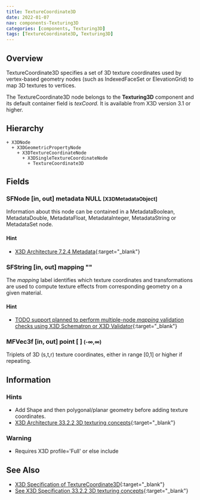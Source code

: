 ```yaml
---
title: TextureCoordinate3D
date: 2022-01-07
nav: components-Texturing3D
categories: [components, Texturing3D]
tags: [TextureCoordinate3D, Texturing3D]
---
```

<style>
.post h3 {
  word-spacing: 0.2em;
}
</style>

## Overview

TextureCoordinate3D specifies a set of 3D texture coordinates used by vertex-based geometry nodes (such as IndexedFaceSet or ElevationGrid) to map 3D textures to vertices.

The TextureCoordinate3D node belongs to the **Texturing3D** component and its default container field is *texCoord.* It is available from X3D version 3.1 or higher.

## Hierarchy

```
+ X3DNode
  + X3DGeometricPropertyNode
    + X3DTextureCoordinateNode
      + X3DSingleTextureCoordinateNode
        + TextureCoordinate3D
```

## Fields

### SFNode [in, out] **metadata** NULL <small>[X3DMetadataObject]</small>

Information about this node can be contained in a MetadataBoolean, MetadataDouble, MetadataFloat, MetadataInteger, MetadataString or MetadataSet node.

#### Hint

- [X3D Architecture 7.2.4 Metadata](https://www.web3d.org/specifications/X3Dv4Draft/ISO-IEC19775-1v4-CD1/Part01/components/core.html#Metadata){:target="_blank"}

### SFString [in, out] **mapping** ""

The *mapping* label identifies which texture coordinates and transformations are used to compute texture effects from corresponding geometry on a given material.

#### Hint

- [TODO support planned to perform multiple-node *mapping* validation checks using X3D Schematron or X3D Validator](https://savage.nps.edu/X3dValidator){:target="_blank"}

### MFVec3f [in, out] **point** [ ] <small>(-∞,∞)</small>

Triplets of 3D (s,t,r) texture coordinates, either in range [0,1] or higher if repeating.

## Information

### Hints

- Add Shape and then polygonal/planar geometry before adding texture coordinates.
- [X3D Architecture 33.2.2 3D texturing concepts](https://www.web3d.org/specifications/X3Dv4Draft/ISO-IEC19775-1v4-CD1/Part01/components/texture3D.html#3DTextureconcepts){:target="_blank"}

### Warning

- Requires X3D profile='Full' or else include <component name='Texturing3D' level='1'/>

## See Also

- [X3D Specification of TextureCoordinate3D](https://www.web3d.org/documents/specifications/19775-1/V4.0/Part01/components/texture3D.html#TextureCoordinate3D){:target="_blank"}
- [See X3D Specification 33.2.2 3D texturing concepts](https://www.web3d.org/documents/specifications/19775-1/V4.0/Part01/components/texture3D.html#3DTextureconcepts){:target="_blank"}
